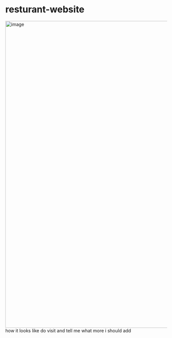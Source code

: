 # resturant-website
<img width="956" alt="image" src="https://github.com/aakanksha1801/resturant-website/assets/84894401/be1280d0-9109-44b0-896c-24ed5e06e0aa">
how it looks like 
do visit and tell me what more i should add
